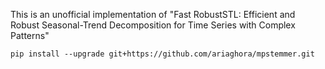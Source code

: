 This is an unofficial implementation of "Fast RobustSTL: Efficient and Robust Seasonal-Trend Decomposition for Time Series with Complex Patterns"

`pip install --upgrade git+https://github.com/ariaghora/mpstemmer.git`